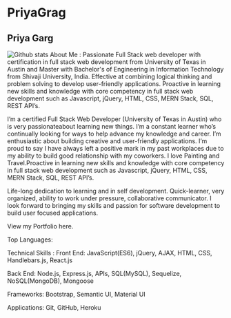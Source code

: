 # PriyaGrag
## Priya Garg
![Github stats](https://github-readme-stats.vercel.app/api?username=guptaria)
About Me :
Passionate Full Stack web developer with certification in full stack web development from University of Texas in Austin and Master with Bachelor's of Engineering in Information Technology from Shivaji University, India. Effective at combining logical thinking and problem solving to develop user-friendly applications. Proactive in learning new skills and knowledge with core competency in full stack web development such as Javascript, jQuery, HTML, CSS, MERN Stack, SQL, REST API’s.

<p>I’m a certified Full Stack Web Developer (University of Texas in Austin) who is very passionateabout learning new things. I’m a
constant learner who’s continually
looking for ways to help advance my
knowledge and career. I’m
enthusiastic about building creative
and user-friendly applications. I’m
proud to say I have always left a
positive mark in my past workplaces
due to my ability to build good
relationship with my coworkers. I love
Painting and Travel.Proactive in learning new skills and knowledge with core competency in full stack web development such as Javascript, jQuery, HTML, CSS, MERN Stack, SQL, REST API’s.</p>

Life-long dedication to learning and in self development. Quick-learner, very organized, ability to work under pressure, collaborative communicator. I look forward to bringing my skills and passion for software development to build user focused applications.

View my Portfolio here.

Top Languages:

Technical Skills :
Front End: JavaScript(ES6), jQuery, AJAX, HTML, CSS, Handlebars.js, React.js

Back End: Node.js, Express.js, APIs, SQL(MySQL), Sequelize, NoSQL(MongoDB), Mongoose

Frameworks: Bootstrap, Semantic UI, Material UI

Applications: Git, GitHub, Heroku

